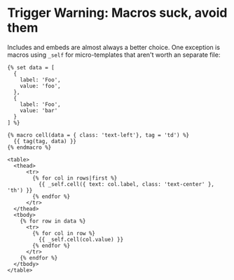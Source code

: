 # Trigger Warning: Macros suck, avoid them

Includes and embeds are almost always a better choice.
One exception is macros using `_self` for micro-templates that aren't worth an separate file:

<!-- {% raw %} -->

```twig
{% set data = [
  {
    label: 'Foo',
    value: 'foo',
  },
  {
    label: 'Foo',
    value: 'bar'
  }
] %}

{% macro cell(data = { class: 'text-left'}, tag = 'td') %}
  {{ tag(tag, data) }}
{% endmacro %}

<table>
  <thead>
      <tr>
        {% for col in rows|first %}
          {{ _self.cell({ text: col.label, class: 'text-center' }, 'th') }}
        {% endfor %}
      </tr>
  </thead>
  <tbody>
    {% for row in data %}
      <tr>
        {% for col in row %}
          {{ _self.cell(col.value) }}
        {% endfor %}
      </tr>
    {% endfor %}
  </tbody>
</table>
```

<!-- {% endraw %}) -->
